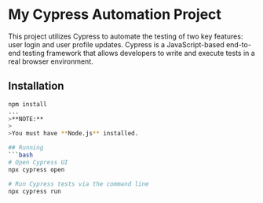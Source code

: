 # My Cypress Automation Project

This project utilizes Cypress to automate the testing of two key features: user login and user profile updates. Cypress is a JavaScript-based end-to-end testing framework that allows developers to write and execute tests in a real browser environment.

## Installation
```bash
npm install
...
>**NOTE:**
>
>You must have **Node.js** installed.

## Running
```bash
# Open Cypress UI
npx cypress open

# Run Cypress tests via the command line
npx cypress run

```
